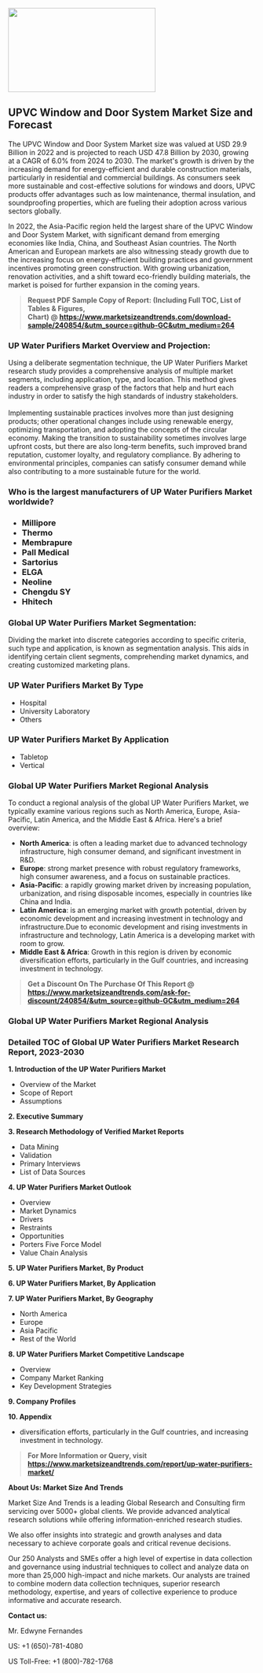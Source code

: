 <p><img class="alignnone size-medium wp-image-20088" src="https://ffe5etoiles.com/wp-content/uploads/2024/12/MST1-300x171.png" alt="" width="300" height="171" /></p><h2>UPVC Window and Door System Market Size and Forecast</h2><p>The UPVC Window and Door System Market size was valued at USD 29.9 Billion in 2022 and is projected to reach USD 47.8 Billion by 2030, growing at a CAGR of 6.0% from 2024 to 2030. The market's growth is driven by the increasing demand for energy-efficient and durable construction materials, particularly in residential and commercial buildings. As consumers seek more sustainable and cost-effective solutions for windows and doors, UPVC products offer advantages such as low maintenance, thermal insulation, and soundproofing properties, which are fueling their adoption across various sectors globally.</p><p>In 2022, the Asia-Pacific region held the largest share of the UPVC Window and Door System Market, with significant demand from emerging economies like India, China, and Southeast Asian countries. The North American and European markets are also witnessing steady growth due to the increasing focus on energy-efficient building practices and government incentives promoting green construction. With growing urbanization, renovation activities, and a shift toward eco-friendly building materials, the market is poised for further expansion in the coming years.</p></p><blockquote id="" class=""><strong>Request PDF Sample Copy of Report: (Including Full TOC, List of Tables &amp; Figures, Chart)&nbsp;@&nbsp;<strong><a href="https://www.marketsizeandtrends.com/download-sample/240854/&utm_source=github-GC&utm_medium=264" target="_blank">https://www.marketsizeandtrends.com/download-sample/240854/&utm_source=github-GC&utm_medium=264</a></strong></strong></blockquote><h3 id="" class="">UP Water Purifiers Market&nbsp;Overview and Projection:</h3><p id="" class="">Using a deliberate segmentation technique, the UP Water Purifiers Market research study provides a comprehensive analysis of multiple market segments, including application, type, and location. This method gives readers a comprehensive grasp of the factors that help and hurt each industry in order to satisfy the high standards of industry stakeholders. <br /> <br />Implementing sustainable practices involves more than just designing products; other operational changes include using renewable energy, optimizing transportation, and adopting the concepts of the circular economy. Making the transition to sustainability sometimes involves large upfront costs, but there are also long-term benefits, such improved brand reputation, customer loyalty, and regulatory compliance. By adhering to environmental principles, companies can satisfy consumer demand while also contributing to a more sustainable future for the world.</p><h3 id="" class="">Who is the largest manufacturers of&nbsp;UP Water Purifiers Market worldwide?</h3><h3 class=""><p><ul><li>Millipore </li><li> Thermo </li><li> Membrapure </li><li> Pall Medical </li><li> Sartorius </li><li> ELGA </li><li> Neoline </li><li> Chengdu SY </li><li> Hhitech</li></ul></p></h3><h3 id="" class="">Global&nbsp;UP Water Purifiers Market Segmentation:</h3><p id="" class="">Dividing the market into discrete categories according to specific criteria, such type and application, is known as segmentation analysis. This aids in identifying certain client segments, comprehending market dynamics, and creating customized marketing plans.</p><h3 id="" class="">UP Water Purifiers Market&nbsp;By Type</h3><p><p><ul><li>Hospital</li><li> University Laboratory</li><li> Others</p></li></ul></p></p><h3 id="" class="">UP Water Purifiers Market&nbsp;By Application</h3><p class=""><p><ul><li>Tabletop</li><li> Vertical</li></ul></p></p><h3 id="" class="">Global UP Water Purifiers Market Regional Analysis</h3><p id="" class="">To conduct a regional analysis of the global UP Water Purifiers Market, we typically examine various regions such as North America, Europe, Asia-Pacific, Latin America, and the Middle East &amp; Africa. Here's a brief overview:</p><ul><li><strong>North America</strong>: is often a leading market due to advanced technology infrastructure, high consumer demand, and significant investment in R&amp;D.</li><li><strong>Europe</strong>: strong market presence with robust regulatory frameworks, high consumer awareness, and a focus on sustainable practices.</li><li><strong>Asia-Pacific</strong>: a rapidly growing market driven by increasing population, urbanization, and rising disposable incomes, especially in countries like China and India.</li><li><strong>Latin America</strong>: is an emerging market with growth potential, driven by economic development and increasing investment in technology and infrastructure.Due to economic development and rising investments in infrastructure and technology, Latin America is a developing market with room to grow.</li><li><strong>Middle East &amp; Africa</strong>: Growth in this region is driven by economic diversification efforts, particularly in the Gulf countries, and increasing investment in technology.</li></ul><blockquote id="" class=""><strong>Get a Discount On The Purchase Of This Report @ <strong><a href="https://www.marketsizeandtrends.com/ask-for-discount/240854/&utm_source=github-GC&utm_medium=264" target="_blank">https://www.marketsizeandtrends.com/ask-for-discount/240854/&utm_source=github-GC&utm_medium=264</a></strong></strong></blockquote><h3 id="" class="">Global UP Water Purifiers Market Regional Analysis</h3><h3 id="" class="">Detailed TOC of Global UP Water Purifiers Market Research Report, 2023-2030</h3><p id="" class=""><strong>1. Introduction of the UP Water Purifiers Market</strong></p><ul><li>Overview of the Market</li><li>Scope of Report</li><li>Assumptions</li></ul><p id="" class=""><strong>2. Executive Summary</strong></p><p id="" class=""><strong>3. Research Methodology of Verified Market Reports</strong></p><ul><li>Data Mining</li><li>Validation</li><li>Primary Interviews</li><li>List of Data Sources</li></ul><p id="" class=""><strong>4. UP Water Purifiers Market Outlook</strong></p><ul><li>Overview</li><li>Market Dynamics</li><li>Drivers</li><li>Restraints</li><li>Opportunities</li><li>Porters Five Force Model</li><li>Value Chain Analysis</li></ul><p id="" class=""><strong>5. UP Water Purifiers Market, By Product</strong></p><p id="" class=""><strong>6. UP Water Purifiers Market, By Application</strong></p><p id="" class=""><strong>7. UP Water Purifiers Market, By Geography</strong></p><ul><li>North America</li><li>Europe</li><li>Asia Pacific</li><li>Rest of the World</li></ul><p id="" class=""><strong>8. UP Water Purifiers Market Competitive Landscape</strong></p><ul><li>Overview</li><li>Company Market Ranking</li><li>Key Development Strategies</li></ul><p id="" class=""><strong>9. Company Profiles</strong></p><p id="" class=""><strong>10. Appendix</strong></p><ul><li>diversification efforts, particularly in the Gulf countries, and increasing investment in technology.</li></ul><blockquote id="" class=""><strong>For More Information or Query, visit <strong><strong><a href="https://www.marketsizeandtrends.com/report/up-water-purifiers-market/" target="_blank">https://www.marketsizeandtrends.com/report/up-water-purifiers-market/</a></strong></strong></strong></blockquote><p id="" class=""><strong>About Us: Market Size And Trends</strong></p><p id="" class="">Market Size And Trends is a leading Global Research and Consulting firm servicing over 5000+ global clients. We provide advanced analytical research solutions while offering information-enriched research studies.</p><p id="" class="">We also offer insights into strategic and growth analyses and data necessary to achieve corporate goals and critical revenue decisions.</p><p id="" class="">Our 250 Analysts and SMEs offer a high level of expertise in data collection and governance using industrial techniques to collect and analyze data on more than 25,000 high-impact and niche markets. Our analysts are trained to combine modern data collection techniques, superior research methodology, expertise, and years of collective experience to produce informative and accurate research.</p><p id="" class=""><strong>Contact us:</strong></p><p id="" class="">Mr. Edwyne Fernandes</p><p id="" class="">US: +1 (650)-781-4080</p><p id="" class="">US Toll-Free: +1 (800)-782-1768</p>
